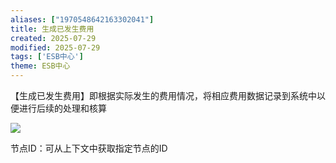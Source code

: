 ```yaml
---
aliases: ["1970548642163302041"]
title: 生成已发生费用
created: 2025-07-29
modified: 2025-07-29
tags: ['ESB中心']
theme: ESB中心
---
```


【生成已发生费用】即根据实际发生的费用情况，将相应费用数据记录到系统中以便进行后续的处理和核算

![](https://myhelpdoc.oss-cn-heyuan.aliyuncs.com/mdimages/d6afe840222f61411461c8b53233d89d.jpg)

节点ID：可从上下文中获取指定节点的ID

